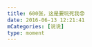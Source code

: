 ```yaml
---
title: 600张，这是要玩死我😨
date: 2016-06-13 12:21:41
mCategories: [说说]
type: moment
---
```


<div id="pics-20160613122141"></div>

<script>
var data = [
    {"link": "2016-06-13_000002.jpeg", "type": "shuoshuo"},
    {"link": "2016-06-13_000004.jpeg", "type": "shuoshuo"}
];
picsRender(data, "pics-20160613122141");
</script>
